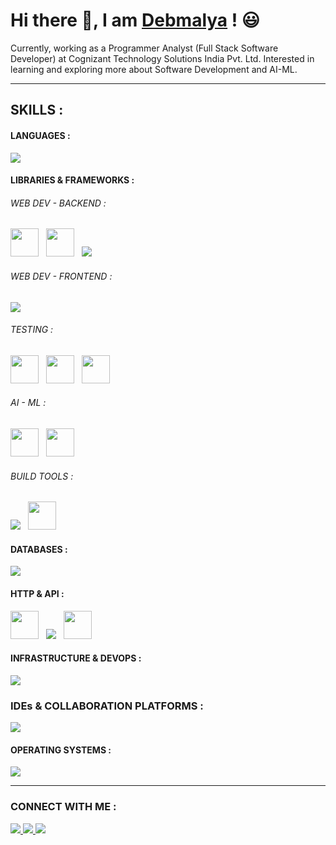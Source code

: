 # Hi there 👋, I am [Debmalya](https://github.com/debmalyapal) ! 😃

Currently, working as a Programmer Analyst (Full Stack Software Developer) at Cognizant Technology Solutions India Pvt. Ltd.
Interested in learning and exploring more about Software Development and AI-ML.  

---

## SKILLS :

#### LANGUAGES :
<img src="https://skillicons.dev/icons?i=java,python,scala,c,js,ts,html,css,php,bash" />

#### LIBRARIES & FRAMEWORKS :
###### WEB DEV - BACKEND : 
<img src="https://user-images.githubusercontent.com/25181517/185062812-8138c46e-b0a4-43d2-bb17-32e071b0a088.png" width="45" height="45" /> &nbsp; <img src="https://user-images.githubusercontent.com/25181517/183891303-41f257f8-6b3d-487c-aa56-c497b880d0fb.png" widht="45" height="45" /> &nbsp; <img src="https://skillicons.dev/icons?i=spring,flask" />

###### WEB DEV - FRONTEND : 
<img src="https://skillicons.dev/icons?i=react,bootstrap,jquery" />

###### TESTING : 
<img src="https://user-images.githubusercontent.com/25181517/117533873-484d4480-afef-11eb-9fad-67c8605e3592.png" width="45" height="45" /> &nbsp; <img src="https://user-images.githubusercontent.com/25181517/183892181-ad32b69e-3603-418c-b8e7-99e976c2a784.png" width="45" height="45" /> &nbsp; <img src="https://user-images.githubusercontent.com/25181517/187955005-f4ca6f1a-e727-497b-b81b-93fb9726268e.png" width="45" height="45" />

###### AI - ML :
<img src="https://github.com/marwin1991/profile-technology-icons/assets/76012086/4ec200c2-acdf-4c42-b419-cd49cba3d09f" width="45" height="45" /> &nbsp; <img src="https://github.com/marwin1991/profile-technology-icons/assets/76012086/24b02d77-2f28-43c7-b5d6-e15e3395851b" width="45" height="45" />

###### BUILD TOOLS :
<img src="https://skillicons.dev/icons?i=maven,gradle,npm" /> &nbsp; <img src="https://user-images.githubusercontent.com/25181517/185064519-3cffcd2f-198e-4d04-8643-ccdc809bf7ed.png" width="45" height="45"/>

#### DATABASES :
<img src="https://skillicons.dev/icons?i=mysql,postgresql,redis,mongodb" />

#### HTTP & API :
<img src="https://user-images.githubusercontent.com/25181517/192107858-fe19f043-c502-4009-8c47-476fc89718ad.png" width="45" height="45" /> &nbsp; <img src="https://skillicons.dev/icons?i=graphql,postman" /> &nbsp; <img src="https://user-images.githubusercontent.com/25181517/186711335-a3729606-5a78-4496-9a36-06efcc74f800.png" width="45" height="45" />

#### INFRASTRUCTURE & DEVOPS :
<img src="https://skillicons.dev/icons?i=aws,docker,kubernetes" />

### IDEs & COLLABORATION PLATFORMS :
<img src="https://skillicons.dev/icons?i=idea,vscode,eclipse,pycharm,anaconda,git,github,gitlab" />

#### OPERATING SYSTEMS :
<img src="https://skillicons.dev/icons?i=windows,ubuntu,linux" />

---

### CONNECT WITH ME :
<div>
  <a href="https://www.linkedin.com/in/debmalya-pal/">
    <img src="https://skillicons.dev/icons?i=linkedin" />
  </a>
  <a href="https://www.github.com/debmalyapal/">
    <img src="https://skillicons.dev/icons?i=github" />
  </a>
  <a href="mailto:debmlyapal.dp@gmail.com">
    <img src="https://skillicons.dev/icons?i=gmail" />
  </a>
</div>
